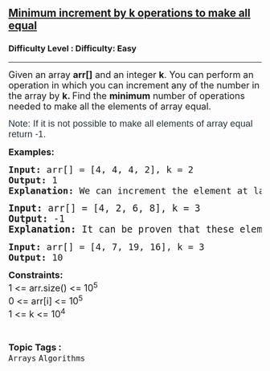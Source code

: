 <h2><a href="https://www.geeksforgeeks.org/problems/minimum-increment-by-k-operations-to-make-all-equal/1?page=1&category=Arrays&status=unsolved,attempted&sortBy=accuracy">Minimum increment by k operations to make all equal</a></h2><h3>Difficulty Level : Difficulty: Easy</h3><hr><div class="problems_problem_content__Xm_eO"><p><span style="font-size: 18px;">Given an array <strong>arr[]</strong> and an integer <strong>k</strong>. You can perform an operation in which you can increment any of the number in the array by <strong>k. </strong>Find the <strong>minimum</strong> number of operations needed to make all the elements of array equal.</span></p>
<p><span style="color: #273239; font-family: Nunito, sans-serif; font-size: 18px; letter-spacing: 0.162px; background-color: #ffffff;">Note: If it is not possible to make all elements of array equal return -1.</span></p>
<p><strong style="font-size: 18px;">Examples:</strong></p>
<pre><span style="font-size: 18px;"><strong>Input: </strong>arr[] = [4, 4, 4, 2],</span><span style="font-size: 18px;"> k = 2</span><span style="font-size: 18px;">
<strong>Output: </strong>1<strong>
Explanation: </strong>We can increment the element at last index of the array by 2 to make all the elements equal to 4.<br></span></pre>
<pre><span style="font-size: 14pt;"><strong>Input: </strong>arr[] = [4, 2, 6, 8], k = 3
<strong>Output: </strong>-1<strong>
Explanation: </strong>It can be proven that these elements can't be made equal by applying any number of operations.</span></pre>
<pre><span style="font-size: 18px;"><strong>Input: </strong>arr[] = [4, 7, 19, 16],</span><span style="font-size: 18px;"> k = 3</span><span style="font-size: 18px;">
<strong>Output: </strong>10</span></pre>
<p><span style="font-size: 18px;"><strong>Constraints:<br></strong>1 &lt;= arr.size() &lt;= 10<sup>5</sup><strong><br></strong></span><span style="font-size: 18px;">0 &lt;= arr[i]&nbsp;</span><span style="font-size: 18px;">&lt;= 10<sup>5</sup></span><span style="font-size: 18px;"><br></span><span style="font-size: 18px;">1 &lt;= k &lt;= 10<sup>4</sup></span></p></div><br><p><span style=font-size:18px><strong>Topic Tags : </strong><br><code>Arrays</code>&nbsp;<code>Algorithms</code>&nbsp;